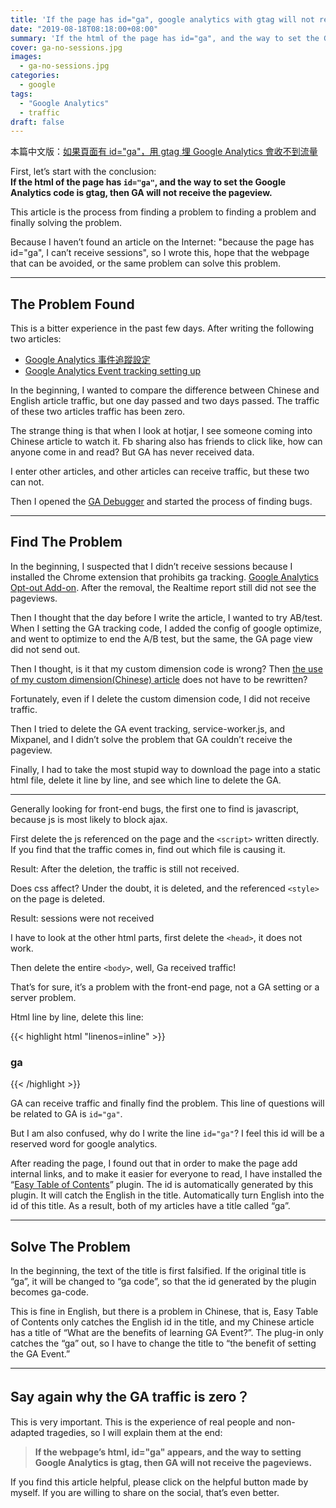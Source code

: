 ```yaml
---
title: 'If the page has id="ga", google analytics with gtag will not receive sessions.'
date: "2019-08-18T08:18:00+08:00"
summary: 'If the html of the page has id="ga", and the way to set the Google Analytics code is gtag, then GA will not receive the pageview.'
cover: ga-no-sessions.jpg
images:
  - ga-no-sessions.jpg
categories:
  - google
tags:
  - "Google Analytics"
  - traffic
draft: false
---
```


本篇中文版：[如果頁面有 id="ga"，用 gtag 埋 Google Analytics 會收不到流量](https://letswrite.tw/ga-no-sessions/)

First, let’s start with the conclusion:  
**If the html of the page has `id="ga"`, and the way to set the Google Analytics code is gtag, then GA will not receive the pageview.**

This article is the process from finding a problem to finding a problem and finally solving the problem.

Because I haven’t found an article on the Internet: "because the page has id="ga", I can’t receive sessions", so I wrote this, hope that the webpage that can be avoided, or the same problem can solve this problem.

---

## The Problem Found

This is a bitter experience in the past few days. After writing the following two articles:

- [Google Analytics 事件追蹤設定](https://letswrite.tw/ga-event/)
- [Google Analytics Event tracking setting up](https://letswrite.tw/ga-event-en/)

In the beginning, I wanted to compare the difference between Chinese and English article traffic, but one day passed and two days passed. The traffic of these two articles traffic has been zero.

The strange thing is that when I look at hotjar, I see someone coming into Chinese article to watch it. Fb sharing also has friends to click like, how can anyone come in and read? But GA has never received data.

I enter other articles, and other articles can receive traffic, but these two can not.

Then I opened the [GA Debugger](https://letswrite.tw/google-analytics-debugger/) and started the process of finding bugs.

---

## Find The Problem

In the beginning, I suspected that I didn’t receive sessions because I installed the Chrome extension that prohibits ga tracking. [Google Analytics Opt-out Add-on](https://chrome.google.com/webstore/detail/google-analytics-opt-out/fllaojicojecljbmefodhfapmkghcbnh?hl=en). After the removal, the Realtime report still did not see the pageviews.

Then I thought that the day before I write the article, I wanted to try AB/test. When I setting the GA tracking code, I added the config of google optimize, and went to optimize to end the A/B test, but the same, the GA page view did not send out.

Then I thought, is it that my custom dimension code is wrong? Then [the use of my custom dimension(Chinese) article](https://letswrite.tw/ga-custom-dimension/) does not have to be rewritten?

Fortunately, even if I delete the custom dimension code, I did not receive traffic.

Then I tried to delete the GA event tracking, service-worker.js, and Mixpanel, and I didn’t solve the problem that GA couldn’t receive the pageview.

Finally, I had to take the most stupid way to download the page into a static html file, delete it line by line, and see which line to delete the GA.

---

Generally looking for front-end bugs, the first one to find is javascript, because js is most likely to block ajax.

First delete the js referenced on the page and the `<script>` written directly. If you find that the traffic comes in, find out which file is causing it.

Result: After the deletion, the traffic is still not received.

Does css affect? Under the doubt, it is deleted, and the referenced `<style>` on the page is deleted.

Result: sessions were not received

I have to look at the other html parts, first delete the `<head>`, it does not work.

Then delete the entire `<body>`, well, Ga received traffic!

That’s for sure, it’s a problem with the front-end page, not a GA setting or a server problem.

Html line by line, delete this line:

<!-- prettier-ignore-start -->

{{< highlight html "linenos=inline" >}}

<h3>
  <span class="ez-toc-section" id="ga" tabindex="-1">ga</span>
</h3>
{{< /highlight >}}
<!-- prettier-ignore-end -->

GA can receive traffic and finally find the problem. This line of questions will be related to GA is `id="ga"`.

But I am also confused, why do I write the line `id="ga"`? I feel this id will be a reserved word for google analytics.

After reading the page, I found out that in order to make the page add internal links, and to make it easier for everyone to read, I have installed the “[Easy Table of Contents](https://tw.wordpress.org/plugins/easy-table-of-contents/)” plugin. The id is automatically generated by this plugin. It will catch the English in the title. Automatically turn English into the id of this title. As a result, both of my articles have a title called “ga”.

---

## Solve The Problem

In the beginning, the text of the title is first falsified. If the original title is “ga”, it will be changed to “ga code”, so that the id generated by the plugin becomes ga-code.

This is fine in English, but there is a problem in Chinese, that is, Easy Table of Contents only catches the English id in the title, and my Chinese article has a title of “What are the benefits of learning GA Event?”. The plug-in only catches the “ga” out, so I have to change the title to “the benefit of setting the GA Event.”

---

## Say again why the GA traffic is zero？

This is very important. This is the experience of real people and non-adapted tragedies, so I will explain them at the end:

> **If the webpage’s html, id="ga" appears, and the way to setting Google Analytics is gtag, then GA will not receive the pageviews.**

If you find this article helpful, please click on the helpful button made by myself. If you are willing to share on the social, that’s even better.
